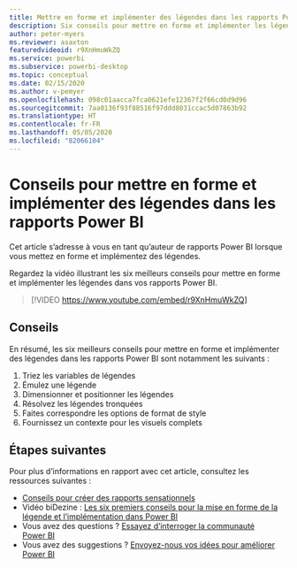 ```yaml
---
title: Mettre en forme et implémenter des légendes dans les rapports Power BI
description: Six conseils pour mettre en forme et implémenter les légendes dans les visuels de rapports Power BI, dans Power BI Desktop ou dans le service Power BI.
author: peter-myers
ms.reviewer: asaxton
featuredvideoid: r9XnHmuWkZQ
ms.service: powerbi
ms.subservice: powerbi-desktop
ms.topic: conceptual
ms.date: 02/15/2020
ms.author: v-pemyer
ms.openlocfilehash: 098c01aacca7fca0621efe12367f2f66cd0d9d96
ms.sourcegitcommit: 7aa0136f93f88516f97ddd8031ccac5d07863b92
ms.translationtype: HT
ms.contentlocale: fr-FR
ms.lasthandoff: 05/05/2020
ms.locfileid: "82066104"
---
```

# <a name="tips-to-format-and-implement-legends-in-power-bi-reports"></a>Conseils pour mettre en forme et implémenter des légendes dans les rapports Power BI

Cet article s’adresse à vous en tant qu’auteur de rapports Power BI lorsque vous mettez en forme et implémentez des légendes.

Regardez la vidéo illustrant les six meilleurs conseils pour mettre en forme et implémenter les légendes dans vos rapports Power BI.

> [!VIDEO https://www.youtube.com/embed/r9XnHmuWkZQ]

## <a name="tips"></a>Conseils

En résumé, les six meilleurs conseils pour mettre en forme et implémenter des légendes dans les rapports Power BI sont notamment les suivants :

1. Triez les variables de légendes
1. Émulez une légende
1. Dimensionner et positionner les légendes
1. Résolvez les légendes tronquées
1. Faites correspondre les options de format de style
1. Fournissez un contexte pour les visuels complets

## <a name="next-steps"></a>Étapes suivantes

Pour plus d’informations en rapport avec cet article, consultez les ressources suivantes :

- [Conseils pour créer des rapports sensationnels](../desktop-tips-and-tricks-for-creating-reports.md)
- Vidéo biDezine : [Les six premiers conseils pour la mise en forme de la légende et l’implémentation dans Power BI](https://www.youtube.com/watch?v=r9XnHmuWkZQ)
- Vous avez des questions ? [Essayez d’interroger la communauté Power BI](https://community.powerbi.com/)
- Vous avez des suggestions ? [Envoyez-nous vos idées pour améliorer Power BI](https://ideas.powerbi.com)
